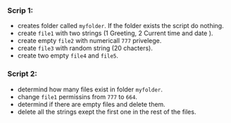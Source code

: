 ### Scrip 1:
- creates folder called `myfolder`. If the folder exists the script do nothing.
- create `file1` with two strings (1 Greeting,  2 Current time and date ).
- create empty `file2` with numericall `777` privelege.
- create `file3` with random string (20 chacters).
- create two empty `file4` and `file5`.

### Script 2:
- determind how many files exist in folder `myfolder`.
- change `file1` permissins from `777` to `664`.
- determind if there are empty files and delete them.
- delete all the strings exept the first one in the rest of the files.
